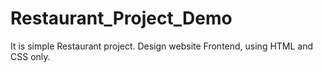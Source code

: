 # Restaurant_Project_Demo

It is simple Restaurant project.
Design website Frontend, using HTML and CSS only.
